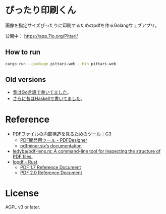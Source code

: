 # ぴったり印刷くん

画像を指定サイズぴったりに印刷するためのpdfを作るGolangウェブアプリ。

公開中： https://app.7io.org/Pittari/

## How to run

```sh
cargo run --package pittari-web --bin pittari-web
```

## Old versions

- [昔はGo言語で書いてました](https://code.ledyba.org/ledyba/Pittari/src/branch/v2)。
- [さらに昔はHaskellで書いてました](https://code.ledyba.org/ledyba/Pittari/src/branch/v1)。

# Reference

- [PDFファイルの内部構造を見るためのツール｜G3](https://note.com/tasty_hosta723/n/nf4879665b36d)
  - [PDF開発用ツール - PDFDesigner](https://www.petitmonte.com/pdfdesigner/developer-tool.html)
  - [pdfminer.six’s documentation](https://pdfminersix.readthedocs.io/en/latest/)
- [ledyba/pdf-lens.rs: A command-line tool for inspecting the structure of PDF files.](https://github.com/ledyba/pdf-lens.rs)
- [lopdf - Rust](https://docs.rs/lopdf/0.34.0/lopdf/)
  - [PDF 1.7 Reference Document](https://opensource.adobe.com/dc-acrobat-sdk-docs/pdfstandards/PDF32000_2008.pdf)
  - [PDF 2.0 Reference Document](https://pdfa.org/announcing-no-cost-access-to-iso-32000-2-pdf-2-0/)

# License

AGPL v3 or later.
